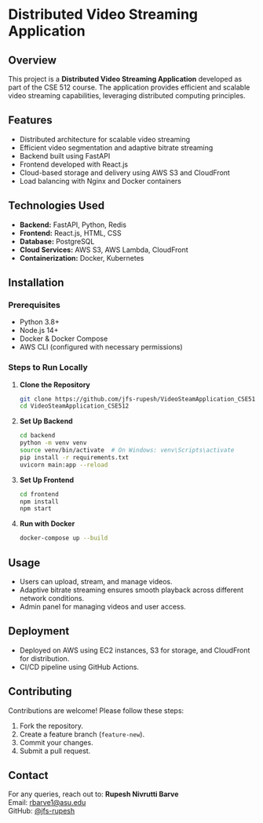 # Distributed Video Streaming Application

## Overview
This project is a **Distributed Video Streaming Application** developed as part of the CSE 512 course. The application provides efficient and scalable video streaming capabilities, leveraging distributed computing principles.

## Features
- Distributed architecture for scalable video streaming
- Efficient video segmentation and adaptive bitrate streaming
- Backend built using FastAPI
- Frontend developed with React.js
- Cloud-based storage and delivery using AWS S3 and CloudFront
- Load balancing with Nginx and Docker containers

## Technologies Used
- **Backend:** FastAPI, Python, Redis
- **Frontend:** React.js, HTML, CSS
- **Database:** PostgreSQL
- **Cloud Services:** AWS S3, AWS Lambda, CloudFront
- **Containerization:** Docker, Kubernetes

## Installation

### Prerequisites
- Python 3.8+
- Node.js 14+
- Docker & Docker Compose
- AWS CLI (configured with necessary permissions)

### Steps to Run Locally

1. **Clone the Repository**
   ```bash
   git clone https://github.com/jfs-rupesh/VideoSteamApplication_CSE512.git
   cd VideoSteamApplication_CSE512
   ```

2. **Set Up Backend**
   ```bash
   cd backend
   python -m venv venv
   source venv/bin/activate  # On Windows: venv\Scripts\activate
   pip install -r requirements.txt
   uvicorn main:app --reload
   ```

3. **Set Up Frontend**
   ```bash
   cd frontend
   npm install
   npm start
   ```

4. **Run with Docker**
   ```bash
   docker-compose up --build
   ```

## Usage
- Users can upload, stream, and manage videos.
- Adaptive bitrate streaming ensures smooth playback across different network conditions.
- Admin panel for managing videos and user access.

## Deployment
- Deployed on AWS using EC2 instances, S3 for storage, and CloudFront for distribution.
- CI/CD pipeline using GitHub Actions.

## Contributing
Contributions are welcome! Please follow these steps:
1. Fork the repository.
2. Create a feature branch (`feature-new`).
3. Commit your changes.
4. Submit a pull request.


## Contact
For any queries, reach out to:
**Rupesh Nivrutti Barve**  
Email: rbarve1@asu.edu  
GitHub: [@jfs-rupesh](https://github.com/jfs-rupesh)

